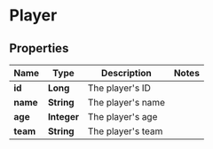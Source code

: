

# Player


## Properties

| Name | Type | Description | Notes |
|------------ | ------------- | ------------- | -------------|
|**id** | **Long** | The player&#39;s ID |  |
|**name** | **String** | The player&#39;s name |  |
|**age** | **Integer** | The player&#39;s age |  |
|**team** | **String** | The player&#39;s team |  |



